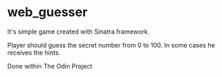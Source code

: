 # web_guesser
It's simple game created with Sinatra framework.

Player should guess the secret number from 0 to 100. In some cases he receives the hints.

Done within The Odin Project
